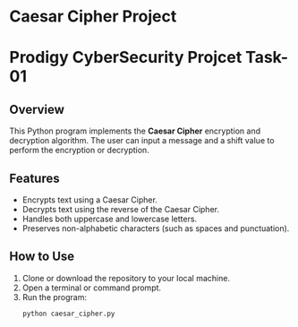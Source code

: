 # Caesar Cipher Project 
# Prodigy CyberSecurity Projcet Task-01 
## Overview
This Python program implements the **Caesar Cipher** encryption and decryption algorithm. The user can input a message and a shift value to perform the encryption or decryption.

## Features
- Encrypts text using a Caesar Cipher.
- Decrypts text using the reverse of the Caesar Cipher.
- Handles both uppercase and lowercase letters.
- Preserves non-alphabetic characters (such as spaces and punctuation).

## How to Use
1. Clone or download the repository to your local machine.
2. Open a terminal or command prompt.
3. Run the program:
   ```bash
   python caesar_cipher.py
